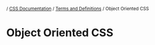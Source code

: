 <sub>/ [CSS Documentation](..) / [Terms and Definitions](.) / Object Oriented CSS</sub>

# Object Oriented CSS